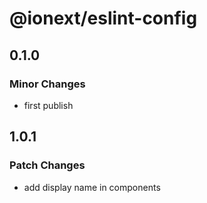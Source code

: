 # @ionext/eslint-config

## 0.1.0

### Minor Changes

- first publish

## 1.0.1

### Patch Changes

- add display name in components
